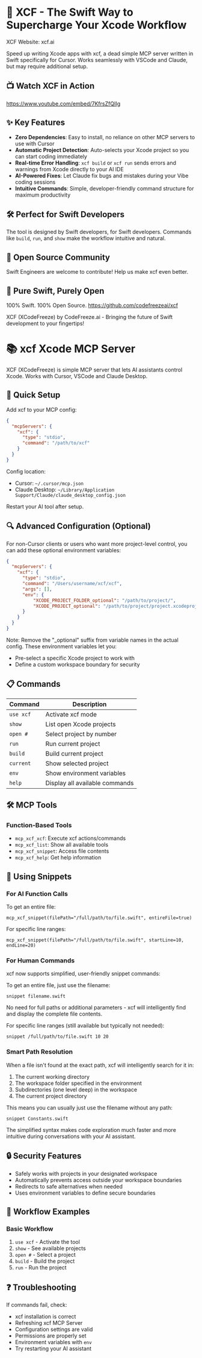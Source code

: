# 🚀 XCF - The Swift Way to Supercharge Your Xcode Workflow

XCF Website: xcf.ai

Speed up writing Xcode apps with xcf, a dead simple MCP server written in Swift specifically for Cursor. Works seamlessly with VSCode and Claude, but may require additional setup.

## 📺 Watch XCF in Action

https://www.youtube.com/embed/7KfrsZfQIIg

## ✨ Key Features
- **Zero Dependencies**: Easy to install, no reliance on other MCP servers to use with Cursor
- **Automatic Project Detection**: Auto-selects your Xcode project so you can start coding immediately
- **Real-time Error Handling**: `xcf build` or `xcf run` sends errors and warnings from Xcode directly to your AI IDE
- **AI-Powered Fixes**: Let Claude fix bugs and mistakes during your Vibe coding sessions
- **Intuitive Commands**: Simple, developer-friendly command structure for maximum productivity

## 🛠️ Perfect for Swift Developers
The tool is designed by Swift developers, for Swift developers. Commands like `build`, `run`, and `show` make the workflow intuitive and natural.

## 🤝 Open Source Community
Swift Engineers are welcome to contribute! Help us make xcf even better.

## 💯 Pure Swift, Purely Open
100% Swift. 100% Open Source.
https://github.com/codefreezeai/xcf

XCF (XCodeFreeze) by CodeFreeze.ai - Bringing the future of Swift development to your fingertips!

# 📚 xcf Xcode MCP Server

XCF (XCodeFreeze) is simple MCP server that lets AI assistants control Xcode. Works with Cursor, VSCode and Claude Desktop.

## 🔧 Quick Setup

Add xcf to your MCP config:

```json
{
  "mcpServers": {
    "xcf": {
      "type": "stdio",
      "command": "/path/to/xcf"
    }
  }
}
```

Config location:
- Cursor: `~/.cursor/mcp.json`
- Claude Desktop: `~/Library/Application Support/Claude/claude_desktop_config.json`

Restart your AI tool after setup.

## 🔍 Advanced Configuration (Optional)

For non-Cursor clients or users who want more project-level control, you can add these optional environment variables:

```json
{
  "mcpServers": {
    "xcf": {
      "type": "stdio",
      "command": "/Users/username/xcf/xcf",
      "args": [],
      "env": {
          "XCODE_PROJECT_FOLDER_optional": "/path/to/project/",
          "XCODE_PROJECT_optional": "/path/to/project/project.xcodeproj"
      }
    }
  }
}
```

Note: Remove the "_optional" suffix from variable names in the actual config. These environment variables let you:
- Pre-select a specific Xcode project to work with
- Define a custom workspace boundary for security

## 📋 Commands

| Command | Description |
|---------|-------------|
| `use xcf` | Activate xcf mode |
| `show` | List open Xcode projects |
| `open #` | Select project by number |
| `run` | Run current project |
| `build` | Build current project |
| `current` | Show selected project |
| `env` | Show environment variables |
| `help` | Display all available commands |

## 🛠️ MCP Tools

### Function-Based Tools
- `mcp_xcf_xcf`: Execute xcf actions/commands
- `mcp_xcf_list`: Show all available tools
- `mcp_xcf_snippet`: Access file contents
- `mcp_xcf_help`: Get help information

## 📄 Using Snippets

### For AI Function Calls

To get an entire file:
```
mcp_xcf_snippet(filePath="/full/path/to/file.swift", entireFile=true)
```

For specific line ranges:
```
mcp_xcf_snippet(filePath="/full/path/to/file.swift", startLine=10, endLine=20)
```

### For Human Commands

xcf now supports simplified, user-friendly snippet commands:

To get an entire file, just use the filename:
```
snippet filename.swift
```

No need for full paths or additional parameters - xcf will intelligently find and display the complete file contents.

For specific line ranges (still available but typically not needed):
```
snippet /full/path/to/file.swift 10 20
```

### Smart Path Resolution

When a file isn't found at the exact path, xcf will intelligently search for it in:

1. The current working directory
2. The workspace folder specified in the environment
3. Subdirectories (one level deep) in the workspace
4. The current project directory

This means you can usually just use the filename without any path:

```
snippet Constants.swift
```

The simplified syntax makes code exploration much faster and more intuitive during conversations with your AI assistant.

## 🔒 Security Features

- Safely works with projects in your designated workspace
- Automatically prevents access outside your workspace boundaries
- Redirects to safe alternatives when needed
- Uses environment variables to define secure boundaries

## 🔄 Workflow Examples

### Basic Workflow
1. `use xcf` - Activate the tool
2. `show` - See available projects
3. `open #` - Select a project 
4. `build` - Build the project
5. `run` - Run the project

## ❓ Troubleshooting

If commands fail, check:
- xcf installation is correct
- Refreshing xcf MCP Server
- Configuration settings are valid
- Permissions are properly set
- Environment variables with `env`
- Try restarting your AI assistant
